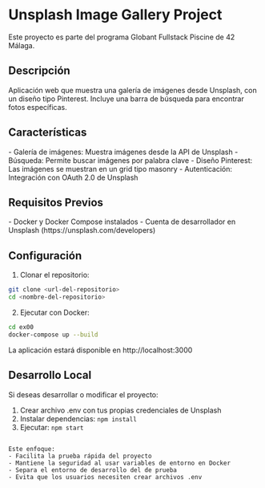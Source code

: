 <h1>Unsplash Image Gallery Project</h1>
Este proyecto es parte del programa Globant Fullstack Piscine de 42 Málaga.

<h2>Descripción</h2>
Aplicación web que muestra una galería de imágenes desde Unsplash, con un diseño tipo Pinterest. Incluye una barra de búsqueda para encontrar fotos específicas.

<h2>Características</h2>
- Galería de imágenes: Muestra imágenes desde la API de Unsplash
- Búsqueda: Permite buscar imágenes por palabra clave
- Diseño Pinterest: Las imágenes se muestran en un grid tipo masonry
- Autenticación: Integración con OAuth 2.0 de Unsplash

<h2>Requisitos Previos</h2>
- Docker y Docker Compose instalados
- Cuenta de desarrollador en Unsplash (https://unsplash.com/developers)

<h2>Configuración</h2>

1. Clonar el repositorio:
```bash
git clone <url-del-repositorio>
cd <nombre-del-repositorio>
```

2. Ejecutar con Docker:
```bash
cd ex00
docker-compose up --build
```

La aplicación estará disponible en http://localhost:3000

<h2>Desarrollo Local</h2>
Si deseas desarrollar o modificar el proyecto:

1. Crear archivo .env con tus propias credenciales de Unsplash
2. Instalar dependencias: `npm install`
3. Ejecutar: `npm start`
```

Este enfoque:
- Facilita la prueba rápida del proyecto
- Mantiene la seguridad al usar variables de entorno en Docker
- Separa el entorno de desarrollo del de prueba
- Evita que los usuarios necesiten crear archivos .env